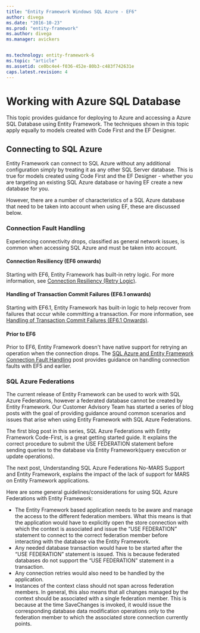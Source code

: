 ```yaml
---
title: "Entity Framework Windows SQL Azure - EF6"
author: divega
ms.date: "2016-10-23"
ms.prod: "entity-framework"
ms.author: divega
ms.manager: avickers


ms.technology: entity-framework-6
ms.topic: "article"
ms.assetid: ce0bc4e4-f036-452e-80b3-c483f742631e
caps.latest.revision: 4
---
```

# Working with Azure SQL Database
This topic provides guidance for deploying to Azure and accessing a Azure SQL Database using Entity Framework. The techniques shown in this topic apply equally to models created with Code First and the EF Designer.

## Connecting to SQL Azure

Entity Framework can connect to SQL Azure without any additional configuration simply by treating it as any other SQL Server database. This is true for models created using Code First and the EF Designer - whether you are targeting an existing SQL Azure database or having EF create a new database for you.

However, there are a number of characteristics of a SQL Azure database that need to be taken into account when using EF, these are discussed below.

### Connection Fault Handling

Experiencing connectivity drops, classified as general network issues, is common when accessing SQL Azure and must be taken into account.

#### Connection Resiliency (EF6 onwards)

Starting with EF6, Entity Framework has built-in retry logic. For more information, see [Connection Resiliency (Retry Logic)](~/ef6/advanced/connection-resiliency/entity-framework-connection-resiliency-and-retry-logic-ef6-onwards.md).

#### Handling of Transaction Commit Failures (EF6.1 onwards)

Starting with EF6.1, Entity Framework has built-in logic to help recover from failures that occur while committing a transaction. For more information, see [Handling of Transaction Commit Failures (EF6.1 Onwards)](~/ef6/advanced/connection-resiliency/entity-framework-handling-of-transaction-commit-failures-ef6-1-onwards.md).

#### Prior to EF6

Prior to EF6, Entity Framework doesn't have native support for retrying an operation when the connection drops. The [SQL Azure and Entity Framework Connection Fault Handling](http://blogs.msdn.com/b/appfabriccat/archive/2010/12/11/sql-azure-and-entity-framework-connection-fault-handling.aspx) post provides guidance on handling connection faults with EF5 and earlier.

### SQL Azure Federations

The current release of Entity Framework can be used to work with SQL Azure Federations, however a federated database cannot be created by Entity Framework. Our Customer Advisory Team has started a series of blog posts with the goal of providing guidance around common scenarios and issues that arise when using Entity Framework with SQL Azure Federations.

The first blog post in this series, SQL Azure Federations with Entity Framework Code-First, is a great getting started guide. It explains the correct procedure to submit the USE FEDERATION statement before sending queries to the database via Entity Framework(query execution or update operations).

The next post, Understanding SQL Azure Federations No-MARS Support and Entity Framework, explains the impact of the lack of support for MARS on Entity Framework applications.

Here are some general guidelines/considerations for using SQL Azure Federations with Entity Framework:

-   The Entity Framework based application needs to be aware and manage the access to the different federation members. What this means is that the application would have to explicitly open the store connection with which the context is associated and issue the “USE FEDERATION” statement to connect to the correct federation member before interacting with the database via the Entity Framework.
-   Any needed database transaction would have to be started after the “USE FEDERATION” statement is issued. This is because federated databases do not support the “USE FEDERATION” statement in a transaction.
-   Any connection retries would also need to be handled by the application.
-   Instances of the context class should not span across federation members. In general, this also means that all changes managed by the context should be associated with a single federation member. This is because at the time SaveChanges is invoked, it would issue the corresponding database data modification operations only to the federation member to which the associated store connection currently points.
